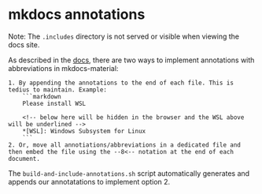 # mkdocs annotations

Note: The `.includes` directory is not served or visible when viewing the docs site.

As described in the [docs](https://squidfunk.github.io/mkdocs-material/reference/abbreviations/#adding-abbreviations), there are two ways to implement annotations with abbreviations in mkdocs-material:

    1. By appending the annotations to the end of each file. This is tedius to maintain. Example:
        ```markdown
        Please install WSL

        <!-- below here will be hidden in the browser and the WSL above will be underlined -->
        *[WSL]: Windows Subsystem for Linux
        ```
    2. Or, move all annotiations/abbreviations in a dedicated file and then embed the file using the --8<-- notation at the end of each document.

The `build-and-include-annotations.sh` script automatically generates and appends our annotatations to implement option 2.

